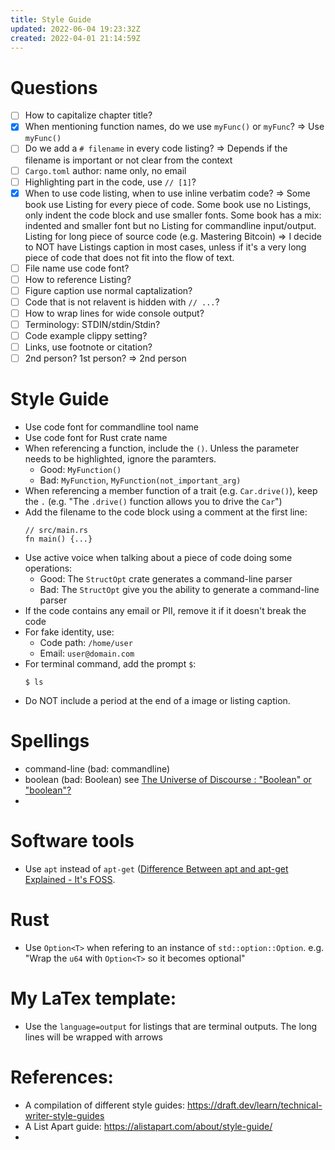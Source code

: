 ```yaml
---
title: Style Guide
updated: 2022-06-04 19:23:32Z
created: 2022-04-01 21:14:59Z
---
```


# Questions
- [ ] How to capitalize chapter title?
- [x] When mentioning function names, do we use `myFunc()` or `myFunc`? => Use `myFunc()`
- [ ] Do we add a `# filename` in every code listing? => Depends if the filename is important or not clear from the context
- [ ] `Cargo.toml` author: name only, no email
- [ ] Highlighting part in the code, use `// [1]`?
- [x] When to use code listing, when to use inline verbatim code? => Some book use Listing for every piece of code. Some book use no Listings, only indent the code block and use smaller fonts. Some book has a mix: indented and smaller font but no Listing for commandline input/output. Listing for long piece of source code (e.g. Mastering Bitcoin) => I decide to NOT have Listings caption in most cases, unless if it's a very long piece of code that does not fit into the flow of text. 
- [ ] File name use code font?
- [ ] How to reference Listing?
- [ ] Figure caption use normal captalization?
- [ ] Code that is not relavent is hidden with `// ...`? 
- [ ] How to wrap lines for wide console output?
- [ ] Terminology: STDIN/stdin/Stdin?
- [ ] Code example clippy setting?
- [ ] Links, use footnote or citation?
- [ ] 2nd person? 1st person?  => 2nd person

# Style Guide
* Use code font for commandline tool name
* Use code font for Rust crate name
* When referencing a function, include the `()`. Unless the parameter needs to be highlighted, ignore the paramters.
	* Good: `MyFunction()`
	* Bad: `MyFunction`, `MyFunction(not_important_arg)`
* When referencing a member function of a trait (e.g. `Car.drive()`), keep the `.` (e.g. "The `.drive()` function allows you to drive the `Car`")
* Add the filename to the code block using a comment at the first line:
    ```
	// src/main.rs
	fn main() {...}
	```
* Use active voice when talking about a piece of code doing some operations:
	* Good: The `StructOpt` crate generates a command-line parser
	* Bad: The `StructOpt` give you the ability to generate a command-line parser
* If the code contains any email or PII, remove it if it doesn't break the code
* For fake identity, use:
	* Code path: `/home/user`
	* Email: `user@domain.com`
* For terminal command, add the prompt `$`:
	```
	$ ls
	```
* Do NOT include a period at the end of a image or listing caption.
# Spellings
* command-line (bad: commandline)
* boolean (bad: Boolean) see [The Universe of Discourse : "Boolean" or "boolean"?](../undefined)
* 

# Software tools
* Use `apt` instead of `apt-get` ([Difference Between apt and apt-get Explained - It's FOSS](../undefined).

# Rust
* Use `Option<T>` when refering to an instance of `std::option::Option`. e.g. "Wrap the `u64` with `Option<T>` so it becomes optional"

# My LaTex template:
* Use the `language=output` for listings that are terminal outputs. The long lines will be wrapped with arrows

# References:
* A compilation of different style guides: https://draft.dev/learn/technical-writer-style-guides
* A List Apart guide: https://alistapart.com/about/style-guide/
* 